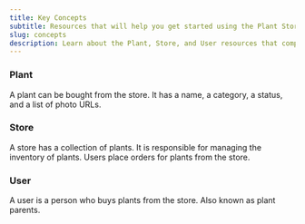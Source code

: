 ```yaml
---
title: Key Concepts
subtitle: Resources that will help you get started using the Plant Store API
slug: concepts
description: Learn about the Plant, Store, and User resources that comprise the Plant Store API.
---
```


### Plant

A plant can be bought from the store. It has a name, a category, a status, and a list of photo URLs.

### Store

A store has a collection of plants. It is responsible for managing the inventory of plants. Users place orders for plants from the store.

### User

A user is a person who buys plants from the store. Also known as plant parents.
